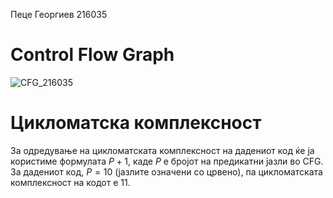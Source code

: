 Пеце Георгиев 216035

# Control Flow Graph
![CFG_216035](https://github.com/peaceGiant/SI_2023_lab2_216035/assets/60519243/1edecbe8-9b93-4cbf-91ff-94d3d6ee68ed)

# Цикломатска комплексност
За одредување на цикломатската комплексност на дадениот код ќе ја користиме формулата $`P+1`$, каде $`P`$ е бројот на предикатни јазли во CFG. За дадениот код, $`P=10`$ (јазлите означени со црвено), па цикломатската комплексност на кодот е 11.
